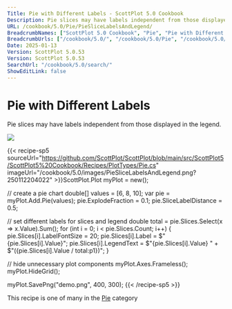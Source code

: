 ```yaml
---
Title: Pie with Different Labels - ScottPlot 5.0 Cookbook
Description: Pie slices may have labels independent from those displayed in the legend.
URL: /cookbook/5.0/Pie/PieSliceLabelsAndLegend/
BreadcrumbNames: ["ScottPlot 5.0 Cookbook", "Pie", "Pie with Different Labels"]
BreadcrumbUrls: ["/cookbook/5.0/", "/cookbook/5.0/Pie", "/cookbook/5.0/Pie/PieSliceLabelsAndLegend"]
Date: 2025-01-13
Version: ScottPlot 5.0.53
Version: ScottPlot 5.0.53
SearchUrl: "/cookbook/5.0/search/"
ShowEditLink: false
---
```



<div class='d-flex align-items-center mt-5'>
<h1 class='me-2 text-dark my-0 border-0'>Pie with Different Labels</h1>
</div>

Pie slices may have labels independent from those displayed in the legend.

[![](/cookbook/5.0/images/PieSliceLabelsAndLegend.png?250112204022)](/cookbook/5.0/images/PieSliceLabelsAndLegend.png?250112204022)

{{< recipe-sp5 sourceUrl="https://github.com/ScottPlot/ScottPlot/blob/main/src/ScottPlot5/ScottPlot5%20Cookbook/Recipes/PlotTypes/Pie.cs" imageUrl="/cookbook/5.0/images/PieSliceLabelsAndLegend.png?250112204022" >}}ScottPlot.Plot myPlot = new();

// create a pie chart
double[] values = [6, 8, 10];
var pie = myPlot.Add.Pie(values);
pie.ExplodeFraction = 0.1;
pie.SliceLabelDistance = 0.5;

// set different labels for slices and legend
double total = pie.Slices.Select(x =&gt; x.Value).Sum();
for (int i = 0; i &lt; pie.Slices.Count; i++)
{
    pie.Slices[i].LabelFontSize = 20;
    pie.Slices[i].Label = $"{pie.Slices[i].Value}";
    pie.Slices[i].LegendText = $"{pie.Slices[i].Value} " +
        $"({pie.Slices[i].Value / total:p1})";
}

// hide unnecessary plot components
myPlot.Axes.Frameless();
myPlot.HideGrid();

myPlot.SavePng("demo.png", 400, 300);
{{< /recipe-sp5 >}}

<div class='my-5 text-center'>This recipe is one of many in the <a href='/cookbook/5.0/Pie'>Pie</a> category</div>


